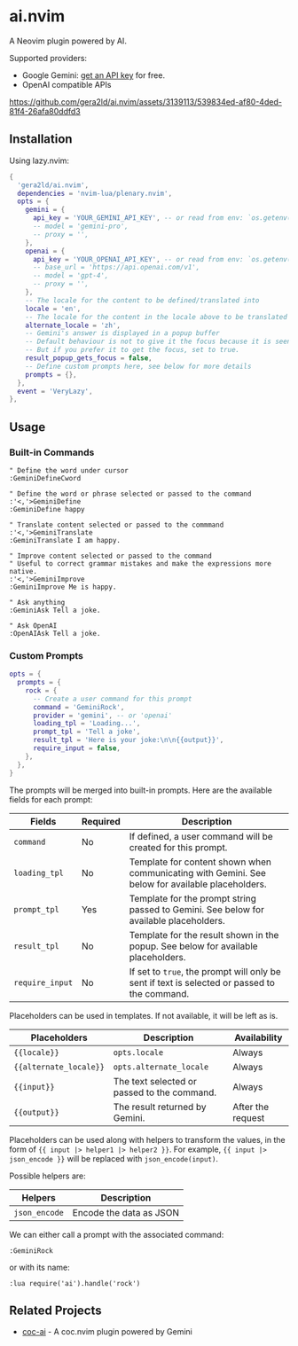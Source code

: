 # ai.nvim

A Neovim plugin powered by AI.

Supported providers:

- Google Gemini: [get an API key](https://ai.google.dev/tutorials/setup) for free.
- OpenAI compatible APIs

https://github.com/gera2ld/ai.nvim/assets/3139113/539834ed-af80-4ded-81f4-26afa80ddfd3

## Installation

Using lazy.nvim:

```lua
{
  'gera2ld/ai.nvim',
  dependencies = 'nvim-lua/plenary.nvim',
  opts = {
    gemini = {
      api_key = 'YOUR_GEMINI_API_KEY', -- or read from env: `os.getenv('GEMINI_API_KEY')`
      -- model = 'gemini-pro',
      -- proxy = '',
    },
    openai = {
      api_key = 'YOUR_OPENAI_API_KEY', -- or read from env: `os.getenv('OPENAI_API_KEY')`
      -- base_url = 'https://api.openai.com/v1',
      -- model = 'gpt-4',
      -- proxy = '',
    },
    -- The locale for the content to be defined/translated into
    locale = 'en',
    -- The locale for the content in the locale above to be translated into
    alternate_locale = 'zh',
    -- Gemini's answer is displayed in a popup buffer
    -- Default behaviour is not to give it the focus because it is seen as a kind of tooltip
    -- But if you prefer it to get the focus, set to true.
    result_popup_gets_focus = false,
    -- Define custom prompts here, see below for more details
    prompts = {},
  },
  event = 'VeryLazy',
},
```

## Usage

### Built-in Commands

```viml
" Define the word under cursor
:GeminiDefineCword

" Define the word or phrase selected or passed to the command
:'<,'>GeminiDefine
:GeminiDefine happy

" Translate content selected or passed to the commmand
:'<,'>GeminiTranslate
:GeminiTranslate I am happy.

" Improve content selected or passed to the command
" Useful to correct grammar mistakes and make the expressions more native.
:'<,'>GeminiImprove
:GeminiImprove Me is happy.

" Ask anything
:GeminiAsk Tell a joke.

" Ask OpenAI
:OpenAIAsk Tell a joke.
```

### Custom Prompts

```lua
opts = {
  prompts = {
    rock = {
      -- Create a user command for this prompt
      command = 'GeminiRock',
      provider = 'gemini', -- or 'openai'
      loading_tpl = 'Loading...',
      prompt_tpl = 'Tell a joke',
      result_tpl = 'Here is your joke:\n\n{{output}}',
      require_input = false,
    },
  },
}
```

The prompts will be merged into built-in prompts. Here are the available fields for each prompt:

| Fields          | Required | Description                                                                                      |
| --------------- | -------- | ------------------------------------------------------------------------------------------------ |
| `command`       | No       | If defined, a user command will be created for this prompt.                                      |
| `loading_tpl`   | No       | Template for content shown when communicating with Gemini. See below for available placeholders. |
| `prompt_tpl`    | Yes      | Template for the prompt string passed to Gemini. See below for available placeholders.           |
| `result_tpl`    | No       | Template for the result shown in the popup. See below for available placeholders.                |
| `require_input` | No       | If set to `true`, the prompt will only be sent if text is selected or passed to the command.     |

Placeholders can be used in templates. If not available, it will be left as is.

| Placeholders           | Description                                 | Availability      |
| ---------------------- | ------------------------------------------- | ----------------- |
| `{{locale}}`           | `opts.locale`                               | Always            |
| `{{alternate_locale}}` | `opts.alternate_locale`                     | Always            |
| `{{input}}`            | The text selected or passed to the command. | Always            |
| `{{output}}`           | The result returned by Gemini.              | After the request |

Placeholders can be used along with helpers to transform the values, in the form of `{{ input |> helper1 |> helper2 }}`. For example, `{{ input |> json_encode }}` will be replaced with `json_encode(input)`.

Possible helpers are:

| Helpers       | Description             |
| ------------- | ----------------------- |
| `json_encode` | Encode the data as JSON |

We can either call a prompt with the associated command:

```viml
:GeminiRock
```

or with its name:

```viml
:lua require('ai').handle('rock')
```

## Related Projects

- [coc-ai](https://github.com/gera2ld/coc-ai) - A coc.nvim plugin powered by Gemini
